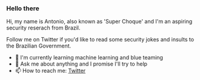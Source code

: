 ### Hello there
<!-- I'm not General Kenobi though. -->

Hi, my name is Antonio, also known as 'Super Choque' and I'm an aspiring security reserach from Brazil.

Follow me on Twitter if you'd like to read some security jokes and insults to the Brazilian Government.

- 🌱 I'm currently learning machine learning and blue teaming
- 💬 Ask me about anything and I promise I'll try to help
- 📫 How to reach me: [Twitter](https://twitter.com/_aplneto)
<!--
**aplneto/aplneto** is a ✨ _special_ ✨ repository because its `README.md` (this file) appears on your GitHub profile.

Here are some ideas to get you started:

- 🔭 I’m currently working on ...
- 🌱 I’m currently learning ...
- 👯 I’m looking to collaborate on ...
- 🤔 I’m looking for help with ...
- 💬 Ask me about ...
- 📫 How to reach me: ...
- 😄 Pronouns: ...
- ⚡ Fun fact: ...
-->
